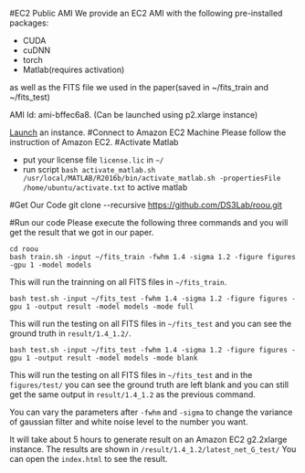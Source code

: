 #EC2 Public AMI
We provide an EC2 AMI with the following pre-installed packages:

* CUDA
* cuDNN
* torch
* Matlab(requires activation)

as well as the FITS file we used in the paper(saved in ~/fits_train and ~/fits_test)

AMI Id: ami-bffec6a8. (Can be launched using p2.xlarge instance)

[Launch](https://console.aws.amazon.com/ec2/v2/home?region=us-east-1#LaunchInstanceWizard:ami=ami-bffec6a8) an instance.
#Connect to Amazon EC2 Machine
Please follow the instruction of Amazon EC2.
#Activate Matlab
* put your license file `license.lic` in `~/`
* run script 
	`bash activate_matlab.sh /usr/local/MATLAB/R2016b/bin/activate_matlab.sh -propertiesFile /home/ubuntu/activate.txt` to active matlab

#Get Our Code
	git clone --recursive https://github.com/DS3Lab/roou.git

#Run our code
Please execute the following three commands and you will get the result that we got in our paper.
	
	cd roou
	bash train.sh -input ~/fits_train -fwhm 1.4 -sigma 1.2 -figure figures -gpu 1 -model models
This will run the trainning on all FITS files in `~/fits_train`.

	bash test.sh -input ~/fits_test -fwhm 1.4 -sigma 1.2 -figure figures -gpu 1 -output result -model models -mode full
This will run the testing on all FITS files in `~/fits_test` and you can see the ground truth in `result/1.4_1.2/`.

	bash test.sh -input ~/fits_test -fwhm 1.4 -sigma 1.2 -figure figures -gpu 1 -output result -model models -mode blank
This will run the testing on all FITS files in `~/fits_test` and in the `figures/test/` you can see the ground truth are left blank and you can still get the same output in `result/1.4_1.2` as the previous command.
	

You can vary the parameters after `-fwhm` and `-sigma` to change the variance of gaussian filter and white noise level to the number you want.

It will take about 5 hours to generate result on an Amazon EC2 g2.2xlarge instance. The results are shown in `/result/1.4_1.2/latest_net_G_test/`
You can open the `index.html` to see the result. 
